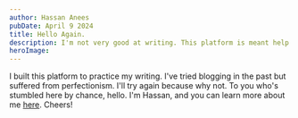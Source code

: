 ```yaml
---
author: Hassan Anees
pubDate: April 9 2024
title: Hello Again.
description: I'm not very good at writing. This platform is meant help me get better.
heroImage:
---
```


I built this platform to practice my writing. I've tried blogging in the past but suffered from perfectionism. I'll try again because why not. To you who's stumbled here by chance, hello. I'm Hassan, and you can learn more about me [here](https://hassananees.com/#about). Cheers!

